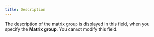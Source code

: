 ```yaml
---
title: Description
---
```



The description of the matrix group is displayed in this field, when you specify the **Matrix group**. You cannot modify this field.
